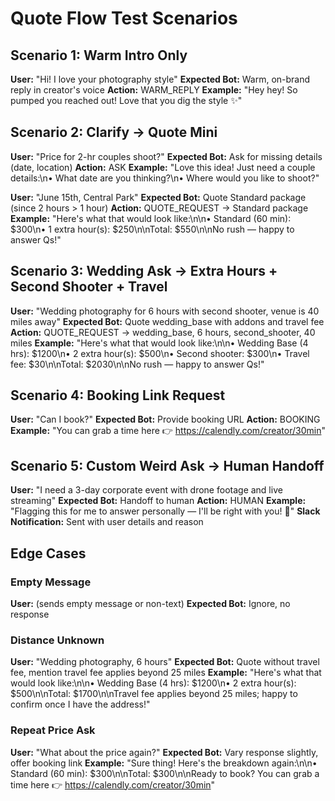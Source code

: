 # Quote Flow Test Scenarios

## Scenario 1: Warm Intro Only
**User:** "Hi! I love your photography style"
**Expected Bot:** Warm, on-brand reply in creator's voice
**Action:** WARM_REPLY
**Example:** "Hey hey! So pumped you reached out! Love that you dig the style ✨"

## Scenario 2: Clarify → Quote Mini
**User:** "Price for 2-hr couples shoot?"
**Expected Bot:** Ask for missing details (date, location)
**Action:** ASK
**Example:** "Love this idea! Just need a couple details:\n• What date are you thinking?\n• Where would you like to shoot?"

**User:** "June 15th, Central Park"
**Expected Bot:** Quote Standard package (since 2 hours > 1 hour)
**Action:** QUOTE_REQUEST → Standard package
**Example:** "Here's what that would look like:\n\n• Standard (60 min): $300\n• 1 extra hour(s): $250\n\nTotal: $550\n\nNo rush — happy to answer Qs!"

## Scenario 3: Wedding Ask → Extra Hours + Second Shooter + Travel
**User:** "Wedding photography for 6 hours with second shooter, venue is 40 miles away"
**Expected Bot:** Quote wedding_base with addons and travel fee
**Action:** QUOTE_REQUEST → wedding_base, 6 hours, second_shooter, 40 miles
**Example:** "Here's what that would look like:\n\n• Wedding Base (4 hrs): $1200\n• 2 extra hour(s): $500\n• Second shooter: $300\n• Travel fee: $30\n\nTotal: $2030\n\nNo rush — happy to answer Qs!"

## Scenario 4: Booking Link Request
**User:** "Can I book?"
**Expected Bot:** Provide booking URL
**Action:** BOOKING
**Example:** "You can grab a time here 👉 https://calendly.com/creator/30min"

## Scenario 5: Custom Weird Ask → Human Handoff
**User:** "I need a 3-day corporate event with drone footage and live streaming"
**Expected Bot:** Handoff to human
**Action:** HUMAN
**Example:** "Flagging this for me to answer personally — I'll be right with you! 🙌"
**Slack Notification:** Sent with user details and reason

## Edge Cases

### Empty Message
**User:** (sends empty message or non-text)
**Expected Bot:** Ignore, no response

### Distance Unknown
**User:** "Wedding photography, 6 hours"
**Expected Bot:** Quote without travel fee, mention travel fee applies beyond 25 miles
**Example:** "Here's what that would look like:\n\n• Wedding Base (4 hrs): $1200\n• 2 extra hour(s): $500\n\nTotal: $1700\n\nTravel fee applies beyond 25 miles; happy to confirm once I have the address!"

### Repeat Price Ask
**User:** "What about the price again?"
**Expected Bot:** Vary response slightly, offer booking link
**Example:** "Sure thing! Here's the breakdown again:\n\n• Standard (60 min): $300\n\nTotal: $300\n\nReady to book? You can grab a time here 👉 https://calendly.com/creator/30min"

